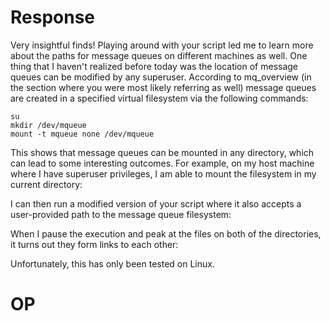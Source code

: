# Response
Very insightful finds! Playing around with your script led me to learn more about the paths for message queues on different machines as well. One thing that I haven't realized before today was the location of message queues can be modified by any superuser. According to mq_overview (in the section where you were most likely referring as well) message queues are created in a specified virtual filesystem via the following commands:

```shell
su
mkdir /dev/mqueue
mount -t mqueue none /dev/mqueue
```

This shows that message queues can be mounted in any directory, which can lead to some interesting outcomes. For example, on my host machine where I have superuser privileges, I am able to mount the filesystem in my current directory: 

I can then run a modified version of your script where it also accepts a user-provided path to the message queue filesystem:
 

When I pause the execution and peak at the files on both of the directories, it turns out they form links to each other:
 

Unfortunately, this has only been tested on Linux.

# OP

